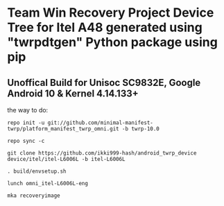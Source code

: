 Team Win Recovery Project Device Tree for Itel A48 generated using "twrpdtgen" Python package using pip 
===========
Unoffical Build for Unisoc SC9832E, Google Android 10 & Kernel 4.14.133+ 
------------------

the way to do:
```
repo init -u git://github.com/minimal-manifest-twrp/platform_manifest_twrp_omni.git -b twrp-10.0

repo sync -c

git clone https://github.com/ikki999-hash/android_twrp_device device/itel/itel-L6006L -b itel-L6006L

. build/envsetup.sh

lunch omni_itel-L6006L-eng

mka recoveryimage
```
